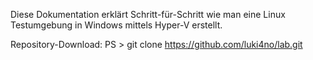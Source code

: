 Diese Dokumentation erklärt Schritt-für-Schritt wie man eine Linux Testumgebung in Windows mittels Hyper-V erstellt.

Repository-Download:
PS > git clone https://github.com/luki4no/lab.git 
